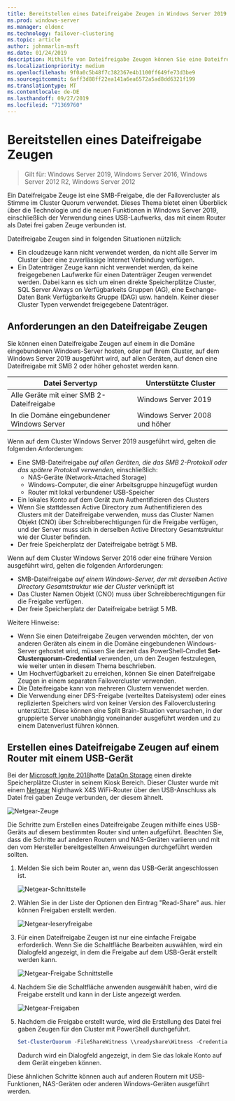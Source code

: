 ```yaml
---
title: Bereitstellen eines Dateifreigabe Zeugen in Windows Server 2019
ms.prod: windows-server
ms.manager: eldenc
ms.technology: failover-clustering
ms.topic: article
author: johnmarlin-msft
ms.date: 01/24/2019
description: Mithilfe von Dateifreigabe Zeugen können Sie eine Dateifreigabe verwenden, die im Cluster Quorum Stimmen soll. In diesem Thema werden Dateifreigabe Zeugen und die neuen Funktionen beschrieben, einschließlich der Verwendung eines USB-Laufwerks, das mit einem Router als Datei frei gaben Zeuge verbunden ist.
ms.localizationpriority: medium
ms.openlocfilehash: 9f0a0c5b48f7c382367e4b1100ff649fe73d3be9
ms.sourcegitcommit: 6aff3d88ff22ea141a6ea6572a5ad8dd6321f199
ms.translationtype: MT
ms.contentlocale: de-DE
ms.lasthandoff: 09/27/2019
ms.locfileid: "71369760"
---
```

# <a name="deploy-a-file-share-witness"></a>Bereitstellen eines Dateifreigabe Zeugen

> Gilt für: Windows Server 2019, Windows Server 2016, Windows Server 2012 R2, Windows Server 2012

Ein Dateifreigabe Zeuge ist eine SMB-Freigabe, die der Failovercluster als Stimme im Cluster Quorum verwendet. Dieses Thema bietet einen Überblick über die Technologie und die neuen Funktionen in Windows Server 2019, einschließlich der Verwendung eines USB-Laufwerks, das mit einem Router als Datei frei gaben Zeuge verbunden ist.

Dateifreigabe Zeugen sind in folgenden Situationen nützlich:  

- Ein cloudzeuge kann nicht verwendet werden, da nicht alle Server im Cluster über eine zuverlässige Internet Verbindung verfügen.
- Ein Datenträger Zeuge kann nicht verwendet werden, da keine freigegebenen Laufwerke für einen Datenträger Zeugen verwendet werden. Dabei kann es sich um einen direkte Speicherplätze Cluster, SQL Server Always on Verfügbarkeits Gruppen (AG), eine Exchange-Daten Bank Verfügbarkeits Gruppe (DAG) usw. handeln.  Keiner dieser Cluster Typen verwendet freigegebene Datenträger.

## <a name="file-share-witness-requirements"></a>Anforderungen an den Dateifreigabe Zeugen

Sie können einen Dateifreigabe Zeugen auf einem in die Domäne eingebundenen Windows-Server hosten, oder auf Ihrem Cluster, auf dem Windows Server 2019 ausgeführt wird, auf allen Geräten, auf denen eine Dateifreigabe mit SMB 2 oder höher gehostet werden kann.

|Datei Servertyp                 | Unterstützte Cluster |
|---------------------------------|--------------------|
|Alle Geräte mit einer SMB 2-Dateifreigabe | Windows Server 2019|
|In die Domäne eingebundener Windows Server     | Windows Server 2008 und höher|

Wenn auf dem Cluster Windows Server 2019 ausgeführt wird, gelten die folgenden Anforderungen:

- Eine SMB-Dateifreigabe *auf allen Geräten, die das SMB 2-Protokoll oder das spätere Protokoll verwenden*, einschließlich:
    - NAS-Geräte (Network-Attached Storage)
    - Windows-Computer, die einer Arbeitsgruppe hinzugefügt wurden
    - Router mit lokal verbundener USB-Speicher
- Ein lokales Konto auf dem Gerät zum Authentifizieren des Clusters
- Wenn Sie stattdessen Active Directory zum Authentifizieren des Clusters mit der Dateifreigabe verwenden, muss das Cluster Namen Objekt (CNO) über Schreibberechtigungen für die Freigabe verfügen, und der Server muss sich in derselben Active Directory Gesamtstruktur wie der Cluster befinden.
- Der freie Speicherplatz der Dateifreigabe beträgt 5 MB.

Wenn auf dem Cluster Windows Server 2016 oder eine frühere Version ausgeführt wird, gelten die folgenden Anforderungen:

- SMB-Dateifreigabe *auf einem Windows-Server, der mit derselben Active Directory Gesamtstruktur wie der Cluster* verknüpft ist
- Das Cluster Namen Objekt (CNO) muss über Schreibberechtigungen für die Freigabe verfügen.
- Der freie Speicherplatz der Dateifreigabe beträgt 5 MB.

Weitere Hinweise:
- Wenn Sie einen Dateifreigabe Zeugen verwenden möchten, der von anderen Geräten als einem in die Domäne eingebundenen Windows-Server gehostet wird, müssen Sie derzeit das PowerShell-Cmdlet **Set-Clusterquorum-Credential** verwenden, um den Zeugen festzulegen, wie weiter unten in diesem Thema beschrieben.
- Um Hochverfügbarkeit zu erreichen, können Sie einen Dateifreigabe Zeugen in einem separaten Failovercluster verwenden.
- Die Dateifreigabe kann von mehreren Clustern verwendet werden.
- Die Verwendung einer DFS-Freigabe (verteiltes Dateisystem) oder eines replizierten Speichers wird von keiner Version des Failoverclustering unterstützt.  Diese können eine Split Brain-Situation verursachen, in der gruppierte Server unabhängig voneinander ausgeführt werden und zu einem Datenverlust führen können.

## <a name="creating-a-file-share-witness-on-a-router-with-a-usb-device"></a>Erstellen eines Dateifreigabe Zeugen auf einem Router mit einem USB-Gerät

Bei der [Microsoft Ignite 2018](https://azure.microsoft.com/ignite/)hatte [DataOn Storage](http://www.dataonstorage.com/) einen direkte Speicherplätze Cluster in seinem Kiosk Bereich.  Dieser Cluster wurde mit einem [Netgear](https://www.netgear.com) Nighthawk X4S WiFi-Router über den USB-Anschluss als Datei frei gaben Zeuge verbunden, der diesem ähnelt.

![Netgear-Zeuge](media/File-Share-Witness/FSW1.png)

Die Schritte zum Erstellen eines Dateifreigabe Zeugen mithilfe eines USB-Geräts auf diesem bestimmten Router sind unten aufgeführt.  Beachten Sie, dass die Schritte auf anderen Routern und NAS-Geräten variieren und mit den vom Hersteller bereitgestellten Anweisungen durchgeführt werden sollten.


1. Melden Sie sich beim Router an, wenn das USB-Gerät angeschlossen ist.

   ![Netgear-Schnittstelle](media/File-Share-Witness/FSW2.png)

2. Wählen Sie in der Liste der Optionen den Eintrag "Read-Share" aus. hier können Freigaben erstellt werden.

   ![Netgear-leseryfreigabe](media/File-Share-Witness/FSW3.png)

3. Für einen Dateifreigabe Zeugen ist nur eine einfache Freigabe erforderlich.  Wenn Sie die Schaltfläche Bearbeiten auswählen, wird ein Dialogfeld angezeigt, in dem die Freigabe auf dem USB-Gerät erstellt werden kann.

   ![Netgear-Freigabe Schnittstelle](media/File-Share-Witness/FSW4.png)

4. Nachdem Sie die Schaltfläche anwenden ausgewählt haben, wird die Freigabe erstellt und kann in der Liste angezeigt werden.

   ![Netgear-Freigaben](media/File-Share-Witness/FSW5.png)

5. Nachdem die Freigabe erstellt wurde, wird die Erstellung des Datei frei gaben Zeugen für den Cluster mit PowerShell durchgeführt.

   ```PowerShell
   Set-ClusterQuorum -FileShareWitness \\readyshare\Witness -Credential (Get-Credential)
   ```

   Dadurch wird ein Dialogfeld angezeigt, in dem Sie das lokale Konto auf dem Gerät eingeben können.

Diese ähnlichen Schritte können auch auf anderen Routern mit USB-Funktionen, NAS-Geräten oder anderen Windows-Geräten ausgeführt werden.
